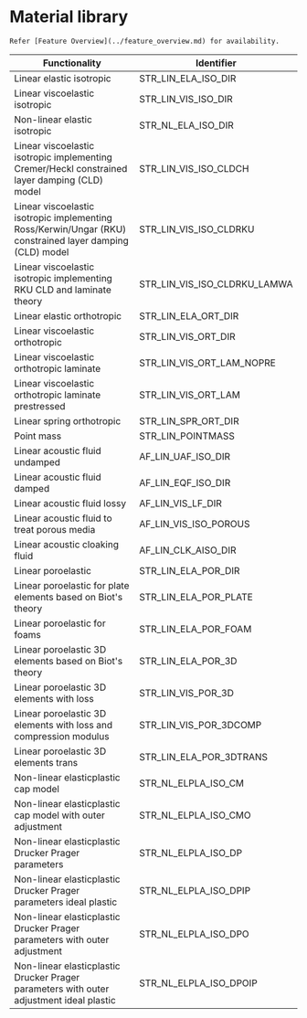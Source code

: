 # Material library

```{important}
Refer [Feature Overview](../feature_overview.md) for availability.
```

| Functionality                                                                                              | Identifier                        |
|------------------------------------------------------------------------------------------------------------|-----------------------------------|
| Linear elastic isotropic                                                                                   | STR\_LIN\_ELA\_ISO\_DIR           |
| Linear viscoelastic isotropic                                                                              | STR\_LIN\_VIS\_ISO\_DIR           |
| Non-linear elastic isotropic                                                                               | STR\_NL\_ELA\_ISO\_DIR            |
| Linear viscoelastic isotropic   implementing Cremer/Heckl constrained layer damping (CLD) model            | STR\_LIN\_VIS\_ISO\_CLDCH         |
| Linear viscoelastic isotropic   implementing Ross/Kerwin/Ungar (RKU) constrained layer damping (CLD) model | STR\_LIN\_VIS\_ISO\_CLDRKU        |
| Linear viscoelastic isotropic   implementing RKU CLD and laminate theory                                   | STR\_LIN\_VIS\_ISO\_CLDRKU\_LAMWA |
| Linear elastic orthotropic                                                                                 | STR\_LIN\_ELA\_ORT\_DIR           |
| Linear viscoelastic orthotropic                                                                            | STR\_LIN\_VIS\_ORT\_DIR           |
| Linear viscoelastic orthotropic laminate                                                                   | STR\_LIN\_VIS\_ORT\_LAM\_NOPRE    |
| Linear viscoelastic orthotropic laminate   prestressed                                                     | STR\_LIN\_VIS\_ORT\_LAM           |
| Linear spring orthotropic                                                                                  | STR\_LIN\_SPR\_ORT\_DIR           |
| Point mass                                                                                                 | STR\_LIN\_POINTMASS               |
| Linear acoustic fluid undamped                                                                             | AF\_LIN\_UAF\_ISO\_DIR            |
| Linear acoustic fluid damped                                                                               | AF\_LIN\_EQF\_ISO\_DIR            |
| Linear acoustic fluid lossy                                                                                | AF\_LIN\_VIS\_LF\_DIR             |
| Linear acoustic fluid to treat porous   media                                                              | AF\_LIN\_VIS\_ISO\_POROUS         |
| Linear acoustic cloaking fluid                                                                             | AF\_LIN\_CLK\_AISO\_DIR           |
| Linear poroelastic                                                                                         | STR\_LIN\_ELA\_POR\_DIR           |
| Linear poroelastic for plate elements   based on Biot's theory                                             | STR\_LIN\_ELA\_POR\_PLATE         |
| Linear poroelastic for foams                                                                               | STR\_LIN\_ELA\_POR\_FOAM          |
| Linear poroelastic 3D elements based on   Biot's theory                                                    | STR\_LIN\_ELA\_POR\_3D            |
| Linear poroelastic 3D elements with loss                                                                   | STR\_LIN\_VIS\_POR\_3D            |
| Linear poroelastic 3D elements with loss   and compression modulus                                         | STR\_LIN\_VIS\_POR\_3DCOMP        |
| Linear poroelastic 3D elements trans                                                                       | STR\_LIN\_ELA\_POR\_3DTRANS       |
| Non-linear elasticplastic cap model                                                                        | STR\_NL\_ELPLA\_ISO\_CM           |
| Non-linear elasticplastic cap model with   outer adjustment                                                | STR\_NL\_ELPLA\_ISO\_CMO          |
| Non-linear elasticplastic Drucker Prager   parameters                                                      | STR\_NL\_ELPLA\_ISO\_DP           |
| Non-linear elasticplastic Drucker Prager   parameters ideal plastic                                        | STR\_NL\_ELPLA\_ISO\_DPIP         |
| Non-linear elasticplastic Drucker Prager   parameters with outer adjustment                                | STR\_NL\_ELPLA\_ISO\_DPO          |
| Non-linear elasticplastic Drucker Prager   parameters with outer adjustment ideal plastic                  | STR\_NL\_ELPLA\_ISO\_DPOIP        |
